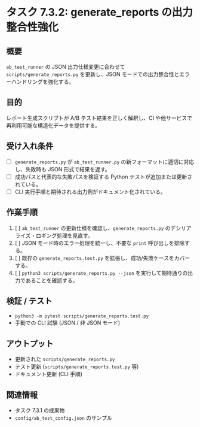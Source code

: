 # タスク 7.3.2: generate_reports の出力整合性強化

## 概要
`ab_test_runner` の JSON 出力仕様変更に合わせて `scripts/generate_reports.py` を更新し、JSON モードでの出力整合性とエラーハンドリングを強化する。

## 目的
レポート生成スクリプトが A/B テスト結果を正しく解釈し、CI や他サービスで再利用可能な構造化データを提供する。

## 受け入れ条件
- [ ] `generate_reports.py` が `ab_test_runner.py` の新フォーマットに適切に対応し、失敗時も JSON 形式で結果を返す。
- [ ] 成功パスと代表的な失敗パスを検証する Python テストが追加または更新されている。
- [ ] CLI 実行手順と期待される出力例がドキュメント化されている。

## 作業手順
1. [ ] `ab_test_runner` の更新仕様を確認し、`generate_reports.py` のデシリアライズ・ロギング処理を見直す。
2. [ ] JSON モード時のエラー処理を統一し、不要な `print` 呼び出しを排除する。
3. [ ] 既存の `generate_reports.test.py` を拡張し、成功/失敗ケースをカバーする。
4. [ ] `python3 scripts/generate_reports.py --json` を実行して期待通りの出力であることを確認する。

## 検証 / テスト
- `python3 -m pytest scripts/generate_reports.test.py`
- 手動での CLI 試験 (JSON / 非 JSON モード)

## アウトプット
- 更新された `scripts/generate_reports.py`
- テスト更新 (`scripts/generate_reports.test.py` 等)
- ドキュメント更新 (CLI 手順)

## 関連情報
- タスク 7.3.1 の成果物
- `config/ab_test_config.json` のサンプル
